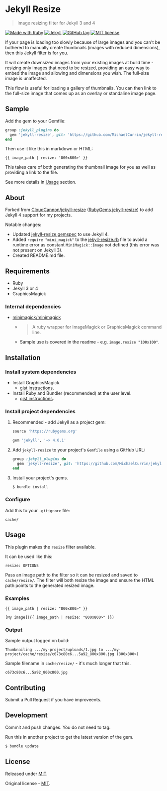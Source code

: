# Jekyll Resize
> Image resizing filter for Jekyll 3 and 4

[![Made with Ruby](https://img.shields.io/badge/Made_with-Ruby-blue.svg)](https://ruby-lang.org)
[![Jekyll](https://img.shields.io/badge/jekyll-3.3+,_4.x-blue.svg)](https://jekyllrb.com)
[![GitHub tag](https://img.shields.io/github/tag/MichaelCurrin/jekyll-resize)](https://github.com/MichaelCurrin/jekyll-resize/tags/)
[![MIT license](https://img.shields.io/badge/License-MIT-blue.svg)](https://github.com/MichaelCurrin/jekyll-resize/blob/master/LICENSE)

If your page is loading too slowly because of large images and you can't be bothered to manually create thumbnails (images with reduced dimensions), then this Jekyll filter is for you.

It will create downsized images from your existing images at build time - resizing only images that need to be resized, providing an easy way to embed the image and allowing and dimensions you wish.
The full-size image is unaffected.

This flow is useful for loading a gallery of thumbnails. You can then link to the full-size image that comes up as an overlay or standaline image page.


## Sample

Add the gem to your Gemfile:

```ruby
group :jekyll_plugins do
  gem 'jekyll-resize', git: 'https://github.com/MichaelCurrin/jekyll-resize'
end
```

Then use it like this in markdown or HTML:

```liquid
{{ image_path | resize: '800x800>' }}
```

This takes care of both generating the thumbnail image for you as well as providing a link to the file.

See more details in [Usage](#usage) section.


## About

Forked from [CloudCannon/jekyll-resize](https://github.com/CloudCannon/jekyll-resize) ([RubyGems jekyll-resize](https://rubygems.org/gems/jekyll-resize)) to add Jekyll 4 support for my projects.

Notable changes:

- Updated [jekyll-resize.gemspec](/jekyll-resize.gemspec) to use Jekyll 4.
- Added `require "mini_magick"` to the [jekyll-resize.rb](/lib/jekyll-resize.rb) file to avoid a runtime error as constant `MiniMagick::Image` not defined (this error was not present on Jekyll 3).
- Created README.md file.


## Requirements

- Ruby
- Jekyll 3 or 4
- GraphicsMagick

### Internal dependencies

- [minimagick/minimagick](https://github.com/minimagick/minimagick)
    - > A ruby wrapper for ImageMagick or GraphicsMagick command line.
    - Sample use is covered in the readme - e.g. `image.resize "100x100"`.


## Installation

### Install system dependencies

- Install GraphicsMagick.
    - [gist instructions](https://gist.github.com/MichaelCurrin/32b88b2c70c59832c922bcf03bdc08c3).
- Install Ruby and Bundler (recommended) at the user level.
    - [gist instructions](https://gist.github.com/MichaelCurrin/3af38fca4e2903cdedfb8402c18b2936).

### Install project dependencies

1. Recommended - add Jekyll as a project gem:
    ```ruby
    source 'https://rubygems.org'

    gem 'jekyll', '~> 4.0.1'
    ```
1. Add `jekyll-resize` to your project's `Gemfile` using a GitHub URL:
    ```ruby
    group :jekyll_plugins do
      gem 'jekyll-resize', git: 'https://github.com/MichaelCurrin/jekyll-resize'
    end
    ```
1. Install your project's gems.
    ```sh
    $ bundle install
    ```

### Configure

Add this to your `.gitignore` file:

```
cache/
```


## Usage

This plugin makes the `resize` filter available.

It can be used like this:

```
resize: OPTIONS
```

Pass an image path to the filter so it can be resized and saved to `cache/resize/`. The filter will both resize the image and ensure the HTML path points to the generated resized image. 

### Examples

```liquid
{{ image_path | resize: "800x800>" }}
```

```liquid
[My image]({{ image_path | resize: "800x800>" }})
```

### Output

Sample output logged on build:

```
Thumbnailing .../my-project/uploads/1.jpg to .../my-project/cache/resize/c673c80c6...5a92_800x800.jpg (800x800>)
```

Sample filename in `cache/resize/` - it's much longer that this.

```
c673c80c6...5a92_800x800.jpg
```


## Contributing

Submit a Pull Request if you have improveents.


## Development

Commit and push changes. You do not need to tag.

Run this in another project to get the latest version of the gem.

```sh
$ bundle update
```


## License

Released under [MIT](/LICENSE).

Original license - [MIT](/LICENSE-source).
